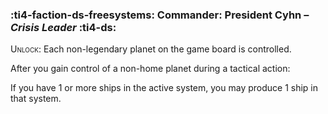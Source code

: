 ### :ti4-faction-ds-freesystems: **Commander**: President Cyhn – _Crisis Leader_ :ti4-ds:
<span style="font-variant:small-caps;">Unlock</span>: Each non-legendary planet on the game board is controlled.

After you gain control of a non-home planet during a tactical action:

If you have 1 or more ships in the active system, you may produce 1 ship in that system.
